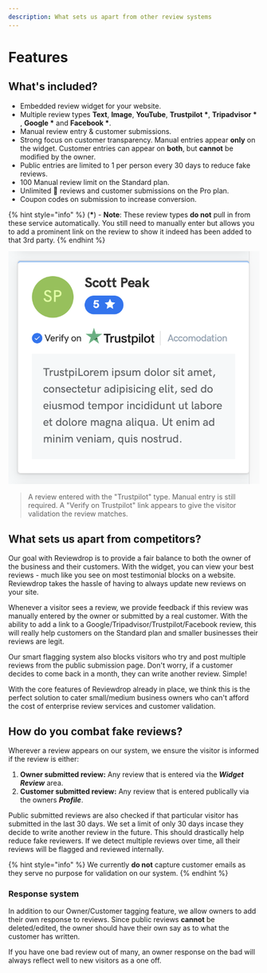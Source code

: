 ```yaml
---
description: What sets us apart from other review systems
---
```


# Features

## What's included?

* Embedded review widget for your website.
* Multiple review types **Text**, **Image**, **YouTube**, **Trustpilot \***, **Tripadvisor \*** , **Google \*** and **Facebook \***.
* Manual review entry & customer submissions.
* Strong focus on customer transparency. Manual entries appear **only** on the widget. Customer entries can appear on **both**, but **cannot** be modified by the owner.
* Public entries are limited to 1 per person every 30 days to reduce fake reviews.
* 100 Manual review limit on the Standard plan.
* Unlimited 🚀 reviews and customer submissions on the Pro plan.
* Coupon codes on submission to increase conversion.

{% hint style="info" %}
\(**\***\) - **Note**: These review types **do not** pull in from these service automatically. You still need to manually enter but allows you to add a prominent link on the review to show it indeed has been added to that 3rd party.
{% endhint %}

![](../.gitbook/assets/screenshot-2018-11-19-at-00.19.12.png)

> A review entered with the "Trustpilot" type. Manual entry is still required. A "Verify on Trustpilot" link appears to give the visitor validation the review matches.

## What sets us apart from competitors?

Our goal with Reviewdrop is to provide a fair balance to both the owner of the business and their customers. With the widget, you can view your best reviews - much like you see on most testimonial blocks on a website. Reviewdrop takes the hassle of having to always update new reviews on your site. 

Whenever a visitor sees a review, we provide feedback if this review was manually entered by the owner or submitted by a real customer. With the ability to add a link to a Google/Tripadvisor/Trustpilot/Facebook review, this will really help customers on the Standard plan and smaller businesses their reviews are legit.

Our smart flagging system also blocks visitors who try and post multiple reviews from the public submission page. Don't worry, if a customer decides to come back in a month, they can write another review. Simple!

With the core features of Reviewdrop already in place, we think this is the perfect solution to cater small/medium business owners who can't afford the cost of enterprise review services and customer validation.

## How do you combat fake reviews?

Wherever a review appears on our system, we ensure the visitor is informed if the review is either:

1. **Owner submitted review:** Any review that is entered via the _**Widget Review**_ area.
2. **Customer submitted review:** Any review that is entered publically via the owners _**Profile**_.

Public submitted reviews are also checked if that particular visitor has submitted in the last 30 days. We set a limit of only 30 days incase they decide to write another review in the future. This should drastically help reduce fake reviewers. If we detect multiple reviews over time, all their reviews will be flagged and reviewed internally.

{% hint style="info" %}
We currently **do not** capture customer emails as they serve no purpose for validation on our system.
{% endhint %}

### Response system

In addition to our Owner/Customer tagging feature, we allow owners to add their own response to reviews. Since public reviews **cannot** be deleted/edited, the owner should have their own say as to what the customer has written. 

If you have one bad review out of many, an owner response on the bad will always reflect well to new visitors as a one off.

